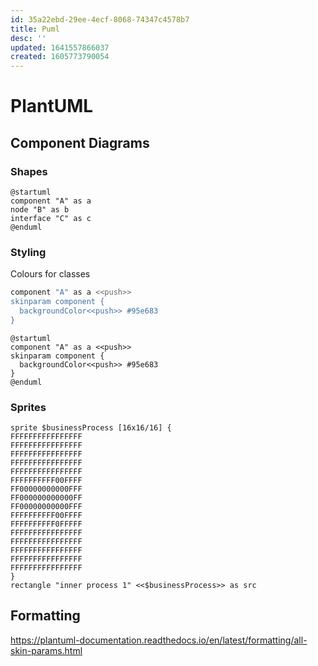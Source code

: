 ```yaml
---
id: 35a22ebd-29ee-4ecf-8068-74347c4578b7
title: Puml
desc: ''
updated: 1641557866037
created: 1605773790054
---
```


# PlantUML

## Component Diagrams

### Shapes
```puml
@startuml
component "A" as a
node "B" as b
interface "C" as c
@enduml
```

### Styling
Colours for classes
```sh
component "A" as a <<push>>
skinparam component {
  backgroundColor<<push>> #95e683
}
```
```puml
@startuml
component "A" as a <<push>>
skinparam component {
  backgroundColor<<push>> #95e683
}
@enduml
```

### Sprites
```
sprite $businessProcess [16x16/16] {
FFFFFFFFFFFFFFFF
FFFFFFFFFFFFFFFF
FFFFFFFFFFFFFFFF
FFFFFFFFFFFFFFFF
FFFFFFFFFFFFFFFF
FFFFFFFFFF00FFFF
FF00000000000FFF
FF000000000000FF
FF00000000000FFF
FFFFFFFFFF00FFFF
FFFFFFFFFF0FFFFF
FFFFFFFFFFFFFFFF
FFFFFFFFFFFFFFFF
FFFFFFFFFFFFFFFF
FFFFFFFFFFFFFFFF
FFFFFFFFFFFFFFFF
}
rectangle "inner process 1" <<$businessProcess>> as src
```


## Formatting
https://plantuml-documentation.readthedocs.io/en/latest/formatting/all-skin-params.html
